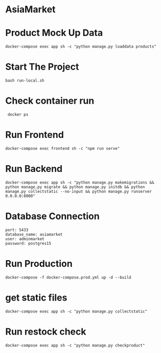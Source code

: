 # AsiaMarket


# Product Mock Up Data
``` docker-compose exec app sh -c "python manage.py loaddata products" ```

# Start The Project
``` bash run-local.sh ```

# Check container run
``` docker ps```

# Run Frontend
``` docker-compose exec frontend sh -c "npm run serve" ```

# Run Backend
``` docker-compose exec app sh -c "python manage.py makemigrations && python manage.py migrate && python manage.py initdb && python manage.py collectstatic --no-input && python manage.py runserver 0.0.0.0:8000" ```

# Database Connection
``` 
port: 5433
database_name: asiamarket
user: adminmarket
password: postgres15
```

# Run Production
```docker-compose -f docker-compose.prod.yml up -d --build```

# get static files
```docker-compose exec app sh -c "python manage.py collectstatic"```

# Run restock check
``` docker-compose exec app sh -c "python manage.py checkproduct" ```